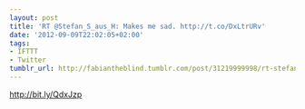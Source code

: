 ```yaml
---
layout: post
title: 'RT @Stefan_S_aus_H: Makes me sad. http://t.co/DxLtrURv'
date: '2012-09-09T22:02:05+02:00'
tags:
- IFTTT
- Twitter
tumblr_url: http://fabiantheblind.tumblr.com/post/31219999998/rt-stefan-s-aus-h-makes-me-sad-http-t-co-dxltrurv
---
```

http://bit.ly/QdxJzp
